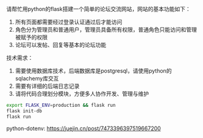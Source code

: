 请帮忙用python的flask搭建一个简单的论坛交流网站，网站的基本功能如下：
1. 所有页面都需要经过登录认证通过后才能访问
1. 角色分为管理员和普通用户，管理员具备所有权限，普通角色只能访问和管理被赋予的权限
2. 论坛可以发帖、回复等基本的论坛功能

技术需求：
1. 需要使用数据库技术，后端数据库是postgresql，请使用python的sqlachemy库交互
2. 需要有详细的后端日志记录
3. 请将代码合理划分模块，方便多人协作开发、管理与维护


```sh
export FLASK_ENV=production && flask run
flask init-db
flask run
```

python-dotenv: https://juejin.cn/post/7473396397519667200